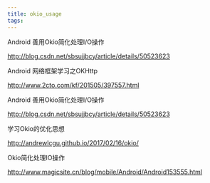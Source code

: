 ```yaml
---
title: okio_usage
tags:
---
```


Android 善用Okio简化处理I/O操作

http://blog.csdn.net/sbsujjbcy/article/details/50523623


Android 网络框架学习之OKHttp

http://www.2cto.com/kf/201505/397557.html

Android 善用Okio简化处理I/O操作

http://blog.csdn.net/sbsujjbcy/article/details/50523623

学习Okio的优化思想

http://andrewlcgu.github.io/2017/02/16/okio/

Okio简化处理IO操作

http://www.magicsite.cn/blog/mobile/Android/Android153555.html